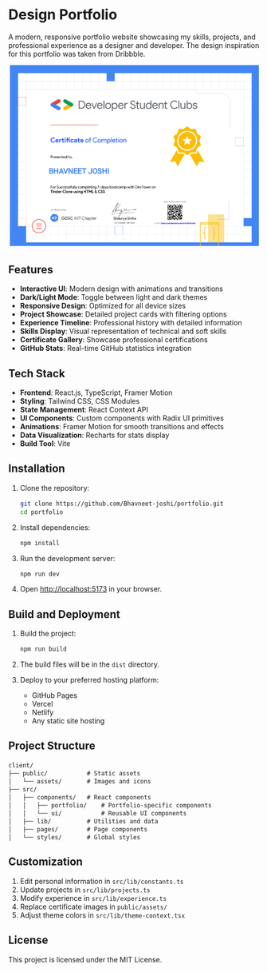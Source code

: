 # Design Portfolio

A modern, responsive portfolio website showcasing my skills, projects, and professional experience as a designer and developer. The design inspiration for this portfolio was taken from Dribbble.

![Portfolio Screenshot](client/public/assets/p1.png)

## Features

- **Interactive UI**: Modern design with animations and transitions
- **Dark/Light Mode**: Toggle between light and dark themes
- **Responsive Design**: Optimized for all device sizes
- **Project Showcase**: Detailed project cards with filtering options
- **Experience Timeline**: Professional history with detailed information
- **Skills Display**: Visual representation of technical and soft skills
- **Certificate Gallery**: Showcase professional certifications
- **GitHub Stats**: Real-time GitHub statistics integration

## Tech Stack

- **Frontend**: React.js, TypeScript, Framer Motion
- **Styling**: Tailwind CSS, CSS Modules
- **State Management**: React Context API
- **UI Components**: Custom components with Radix UI primitives
- **Animations**: Framer Motion for smooth transitions and effects
- **Data Visualization**: Recharts for stats display
- **Build Tool**: Vite

## Installation

1. Clone the repository:
   ```bash
   git clone https://github.com/Bhavneet-joshi/portfolio.git
   cd portfolio
   ```

2. Install dependencies:
   ```bash
   npm install
   ```
   
3. Run the development server:
   ```bash
   npm run dev
   ```

4. Open [http://localhost:5173](http://localhost:5173) in your browser.

## Build and Deployment

1. Build the project:
   ```bash
   npm run build
   ```

2. The build files will be in the `dist` directory.

3. Deploy to your preferred hosting platform:
   - GitHub Pages
   - Vercel
   - Netlify
   - Any static site hosting

## Project Structure

```
client/
├── public/           # Static assets
│   └── assets/       # Images and icons
├── src/
│   ├── components/   # React components
│   │   ├── portfolio/    # Portfolio-specific components
│   │   └── ui/           # Reusable UI components
│   ├── lib/          # Utilities and data
│   ├── pages/        # Page components
│   └── styles/       # Global styles
```

## Customization

1. Edit personal information in `src/lib/constants.ts`
2. Update projects in `src/lib/projects.ts`
3. Modify experience in `src/lib/experience.ts`
4. Replace certificate images in `public/assets/`
5. Adjust theme colors in `src/lib/theme-context.tsx`

## License

This project is licensed under the MIT License. 